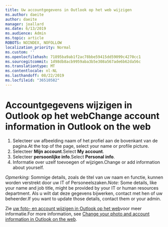 ```yaml
---
title: Uw accountgegevens in Outlook op het web wijzigen
ms.author: daeite
author: daeite
manager: joallard
ms.date: 6/13/2019
ms.audience: Admin
ms.topic: article
ROBOTS: NOINDEX, NOFOLLOW
localization_priority: Normal
ms.custom: ''
ms.openlocfilehash: 71895ba9ab1f2ac78bbe59415dd59099c4270cc1
ms.sourcegitcommit: 1d98db8acb9959aba3b5e308a567ade6b62da56c
ms.translationtype: MT
ms.contentlocale: nl-NL
ms.lasthandoff: 08/22/2019
ms.locfileid: "36510582"
---
```

# <a name="change-account-information-in-outlook-on-the-web"></a><span data-ttu-id="1ad74-102">Accountgegevens wijzigen in Outlook op het web</span><span class="sxs-lookup"><span data-stu-id="1ad74-102">Change account information in Outlook on the web</span></span>

1. <span data-ttu-id="1ad74-103">Selecteer uw afbeelding naam of het profiel aan de bovenkant van de pagina.</span><span class="sxs-lookup"><span data-stu-id="1ad74-103">At the top of the page, select your name or profile picture.</span></span>
1. <span data-ttu-id="1ad74-104">Selecteer **Mijn account**.</span><span class="sxs-lookup"><span data-stu-id="1ad74-104">Select **My account**.</span></span>
1. <span data-ttu-id="1ad74-105">Selecteer **persoonlijke info**.</span><span class="sxs-lookup"><span data-stu-id="1ad74-105">Select **Personal info**.</span></span>
1. <span data-ttu-id="1ad74-106">Informatie over uzelf toevoegen of wijzigen.</span><span class="sxs-lookup"><span data-stu-id="1ad74-106">Change or add information about yourself.</span></span>

<span data-ttu-id="1ad74-107">*Opmerking:* Sommige details, zoals de titel van uw naam en functie, kunnen worden verstrekt door uw IT of Personeelszaken.</span><span class="sxs-lookup"><span data-stu-id="1ad74-107">*Note:* Some details, like your name and job title, might be provided by your IT or human resources department.</span></span> <span data-ttu-id="1ad74-108">Als u wilt dat deze gegevens bijwerken, contact met hen of uw beheerder.</span><span class="sxs-lookup"><span data-stu-id="1ad74-108">If you want to update those details, contact them or your admin.</span></span>

<span data-ttu-id="1ad74-109">Zie [uw foto- en account wijzigen in Outlook op het web](https://support.office.com/article/b2dbb289-851d-4bed-93c3-3e136f5659ec)voor meer informatie.</span><span class="sxs-lookup"><span data-stu-id="1ad74-109">For more information, see [Change your photo and account information in Outlook on the web](https://support.office.com/article/b2dbb289-851d-4bed-93c3-3e136f5659ec).</span></span>